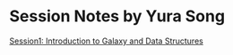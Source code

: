 Session Notes by Yura Song
===========================

[Session1: Introduction to Galaxy and Data Structures](https://github.com/sumeetpalsingh/NGS_Course/blob/master/Notebook/Session%201.md)
